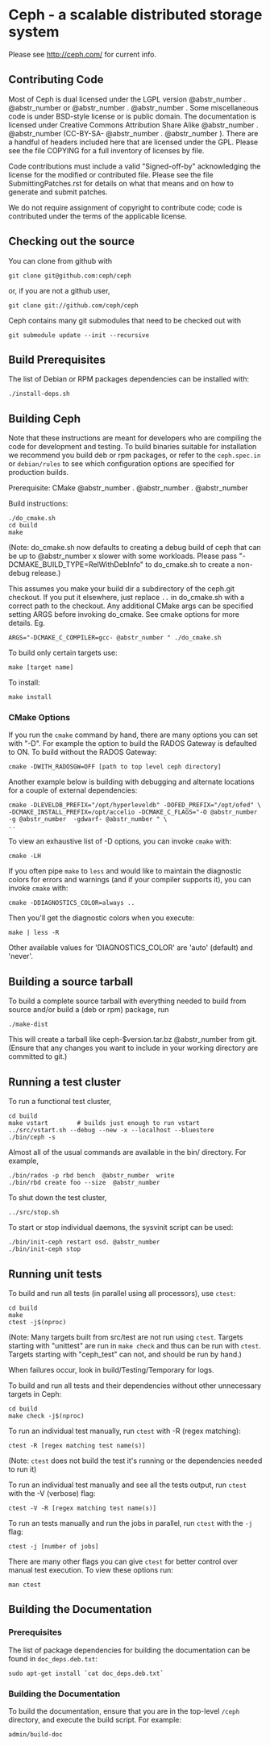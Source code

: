 # Ceph - a scalable distributed storage system

Please see http://ceph.com/ for current info.

## Contributing Code

Most of Ceph is dual licensed under the LGPL version @abstr_number . @abstr_number or @abstr_number . @abstr_number . Some miscellaneous code is under BSD-style license or is public domain. The documentation is licensed under Creative Commons Attribution Share Alike @abstr_number . @abstr_number (CC-BY-SA- @abstr_number . @abstr_number ). There are a handful of headers included here that are licensed under the GPL. Please see the file COPYING for a full inventory of licenses by file.

Code contributions must include a valid "Signed-off-by" acknowledging the license for the modified or contributed file. Please see the file SubmittingPatches.rst for details on what that means and on how to generate and submit patches.

We do not require assignment of copyright to contribute code; code is contributed under the terms of the applicable license.

## Checking out the source

You can clone from github with
    
    
    git clone git@github.com:ceph/ceph
    

or, if you are not a github user,
    
    
    git clone git://github.com/ceph/ceph
    

Ceph contains many git submodules that need to be checked out with
    
    
    git submodule update --init --recursive
    

## Build Prerequisites

The list of Debian or RPM packages dependencies can be installed with:
    
    
    ./install-deps.sh
    

## Building Ceph

Note that these instructions are meant for developers who are compiling the code for development and testing. To build binaries suitable for installation we recommend you build deb or rpm packages, or refer to the `ceph.spec.in` or `debian/rules` to see which configuration options are specified for production builds.

Prerequisite: CMake @abstr_number . @abstr_number . @abstr_number 

Build instructions:
    
    
    ./do_cmake.sh
    cd build
    make
    

(Note: do_cmake.sh now defaults to creating a debug build of ceph that can be up to @abstr_number x slower with some workloads. Please pass "-DCMAKE_BUILD_TYPE=RelWithDebInfo" to do_cmake.sh to create a non-debug release.)

This assumes you make your build dir a subdirectory of the ceph.git checkout. If you put it elsewhere, just replace `..` in do_cmake.sh with a correct path to the checkout. Any additional CMake args can be specified setting ARGS before invoking do_cmake. See cmake options for more details. Eg.
    
    
    ARGS="-DCMAKE_C_COMPILER=gcc- @abstr_number " ./do_cmake.sh
    

To build only certain targets use:
    
    
    make [target name]
    

To install:
    
    
    make install
    

### CMake Options

If you run the `cmake` command by hand, there are many options you can set with "-D". For example the option to build the RADOS Gateway is defaulted to ON. To build without the RADOS Gateway:
    
    
    cmake -DWITH_RADOSGW=OFF [path to top level ceph directory]
    

Another example below is building with debugging and alternate locations for a couple of external dependencies:
    
    
    cmake -DLEVELDB_PREFIX="/opt/hyperleveldb" -DOFED_PREFIX="/opt/ofed" \
    -DCMAKE_INSTALL_PREFIX=/opt/accelio -DCMAKE_C_FLAGS="-O @abstr_number  -g @abstr_number  -gdwarf- @abstr_number " \
    ..
    

To view an exhaustive list of -D options, you can invoke `cmake` with:
    
    
    cmake -LH
    

If you often pipe `make` to `less` and would like to maintain the diagnostic colors for errors and warnings (and if your compiler supports it), you can invoke `cmake` with:
    
    
    cmake -DDIAGNOSTICS_COLOR=always ..
    

Then you'll get the diagnostic colors when you execute:
    
    
    make | less -R
    

Other available values for 'DIAGNOSTICS_COLOR' are 'auto' (default) and 'never'.

## Building a source tarball

To build a complete source tarball with everything needed to build from source and/or build a (deb or rpm) package, run
    
    
    ./make-dist
    

This will create a tarball like ceph-$version.tar.bz @abstr_number from git. (Ensure that any changes you want to include in your working directory are committed to git.)

## Running a test cluster

To run a functional test cluster,
    
    
    cd build
    make vstart        # builds just enough to run vstart
    ../src/vstart.sh --debug --new -x --localhost --bluestore
    ./bin/ceph -s
    

Almost all of the usual commands are available in the bin/ directory. For example,
    
    
    ./bin/rados -p rbd bench  @abstr_number  write
    ./bin/rbd create foo --size  @abstr_number
    

To shut down the test cluster,
    
    
    ../src/stop.sh
    

To start or stop individual daemons, the sysvinit script can be used:
    
    
    ./bin/init-ceph restart osd. @abstr_number 
    ./bin/init-ceph stop
    

## Running unit tests

To build and run all tests (in parallel using all processors), use `ctest`:
    
    
    cd build
    make
    ctest -j$(nproc)
    

(Note: Many targets built from src/test are not run using `ctest`. Targets starting with "unittest" are run in `make check` and thus can be run with `ctest`. Targets starting with "ceph_test" can not, and should be run by hand.)

When failures occur, look in build/Testing/Temporary for logs.

To build and run all tests and their dependencies without other unnecessary targets in Ceph:
    
    
    cd build
    make check -j$(nproc)
    

To run an individual test manually, run `ctest` with -R (regex matching):
    
    
    ctest -R [regex matching test name(s)]
    

(Note: `ctest` does not build the test it's running or the dependencies needed to run it)

To run an individual test manually and see all the tests output, run `ctest` with the -V (verbose) flag:
    
    
    ctest -V -R [regex matching test name(s)]
    

To run an tests manually and run the jobs in parallel, run `ctest` with the `-j` flag:
    
    
    ctest -j [number of jobs]
    

There are many other flags you can give `ctest` for better control over manual test execution. To view these options run:
    
    
    man ctest
    

## Building the Documentation

### Prerequisites

The list of package dependencies for building the documentation can be found in `doc_deps.deb.txt`:
    
    
    sudo apt-get install `cat doc_deps.deb.txt`
    

### Building the Documentation

To build the documentation, ensure that you are in the top-level `/ceph` directory, and execute the build script. For example:
    
    
    admin/build-doc
    
